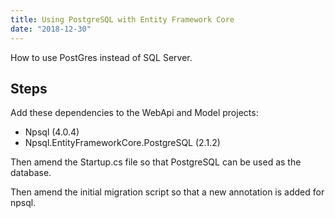 ```yaml
---
title: Using PostgreSQL with Entity Framework Core
date: "2018-12-30"
---
```


How to use PostGres instead of SQL Server.

<!-- end -->

## Steps

Add these dependencies to the WebApi and Model projects:
* Npsql (4.0.4)
* Npsql.EntityFrameworkCore.PostgreSQL (2.1.2)

Then amend the Startup.cs file so that PostgreSQL can be used as the database.

Then amend the initial migration script so that a new annotation is added for npsql.